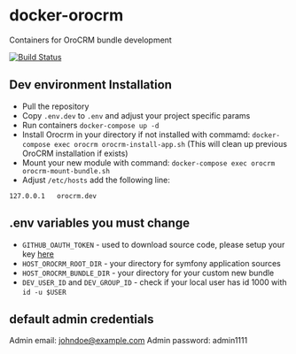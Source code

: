 # docker-orocrm
Containers for OroCRM bundle development

[![Build Status](https://travis-ci.org/hellosworldos/docker-orocrm.svg?branch=master)](https://travis-ci.org/hellosworldos/docker-orocrm)

## Dev environment Installation

* Pull the repository
* Copy `.env.dev` to `.env` and adjust your project specific params
* Run containers `docker-compose up -d`
* Install Orocrm in your directory if not installed with commamd: `docker-compose exec orocrm orocrm-install-app.sh` (This will clean up previous OroCRM installation if exists)
* Mount your new module with command: `docker-compose exec orocrm orocrm-mount-bundle.sh`
* Adjust `/etc/hosts` add the following line:
```
127.0.0.1   orocrm.dev
```

## .env variables you must change

* `GITHUB_OAUTH_TOKEN` - used to download source code, please setup your key [here](https://github.com/settings/tokens)
* `HOST_OROCRM_ROOT_DIR` - your directory for symfony application sources
* `HOST_OROCRM_BUNDLE_DIR` - your directory for your custom new bundle
* `DEV_USER_ID` and `DEV_GROUP_ID` - check if your local user has id 1000 with `id -u $USER`

## default admin credentials

Admin email: johndoe@example.com
Admin password: admin1111